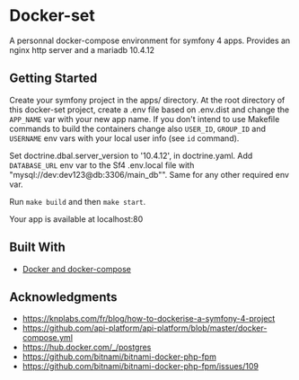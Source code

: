 # Docker-set

A personnal docker-compose environment for symfony 4 apps.
Provides an nginx http server and a mariadb 10.4.12

## Getting Started
Create your symfony project in the apps/ directory.
At the root directory of this docker-set project, create a .env file based on .env.dist and change the `APP_NAME` var with your new app name.
If you don't intend to use Makefile commands to build the containers change also `USER_ID`, `GROUP_ID` and `USERNAME` env vars with your local user info (see `id` command).

Set doctrine.dbal.server_version to '10.4.12', in doctrine.yaml.
Add `DATABASE_URL` env var to the Sf4 .env.local file with "mysql://dev:dev123@db:3306/main_db"". Same for any other required env var.

Run `make build` and then `make start`.

Your app is available at localhost:80

## Built With

* [Docker and docker-compose](https://docs.docker.com/)

## Acknowledgments

* https://knplabs.com/fr/blog/how-to-dockerise-a-symfony-4-project
* https://github.com/api-platform/api-platform/blob/master/docker-compose.yml
* https://hub.docker.com/_/postgres
* https://github.com/bitnami/bitnami-docker-php-fpm
* https://github.com/bitnami/bitnami-docker-php-fpm/issues/109
